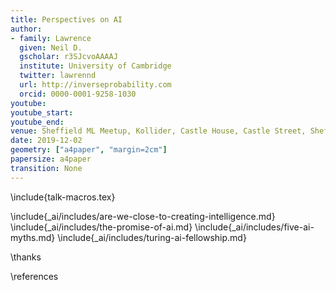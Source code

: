 ```yaml
---
title: Perspectives on AI
author:
- family: Lawrence
  given: Neil D.
  gscholar: r3SJcvoAAAAJ
  institute: University of Cambridge
  twitter: lawrennd
  url: http://inverseprobability.com
  orcid: 0000-0001-9258-1030
youtube: 
youtube_start: 
youtube_end: 
venue: Sheffield ML Meetup, Kollider, Castle House, Castle Street, Sheffield
date: 2019-12-02
geometry: ["a4paper", "margin=2cm"]
papersize: a4paper
transition: None
---
```


\include{talk-macros.tex}

\include{_ai/includes/are-we-close-to-creating-intelligence.md}
\include{_ai/includes/the-promise-of-ai.md}
\include{_ai/includes/five-ai-myths.md}
\include{_ai/includes/turing-ai-fellowship.md}

\thanks

\references
